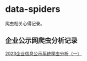 # data-spiders
爬虫相关心得记录。

## 企业公示网爬虫分析记录

[2023企业信息公示系统爬虫分析（一）](https://xudashuai.com/article/2023/1/31/8.html)

